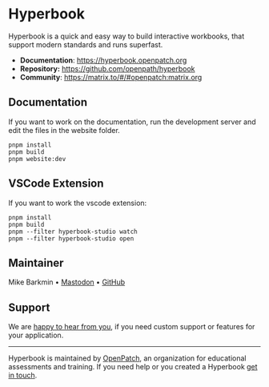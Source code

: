 # Hyperbook

Hyperbook is a quick and easy way to build interactive workbooks, that
support modern standards and runs superfast.

- **Documentation**: https://hyperbook.openpatch.org
- **Repository:** https://github.com/openpath/hyperbook
- **Community**: https://matrix.to/#/#openpatch:matrix.org

## Documentation

If you want to work on the documentation, run the
development server and edit the files in the website folder.

```
pnpm install
pnpm build
pnpm website:dev
```

## VSCode Extension

If you want to work the vscode extension:

```
pnpm install
pnpm build
pnpm --filter hyperbook-studio watch
pnpm --filter hyperbook-studio open
```

## Maintainer

Mike Barkmin • [Mastodon](https://bildung.social/@mikebarkmin) • [GitHub](https://github.com/mikebarkmin/)

## Support

We are [happy to hear from you](mailto:contact@openpatch.org), if you need custom support or features for your application.

---

Hyperbook is maintained by [OpenPatch](https://openpatch.org), an organization for educational assessments and training. If you need help or you created a Hyperbook [get in touch](mailto:contact@openpatch.org).
